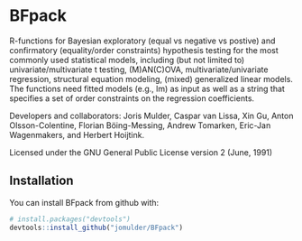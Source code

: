 # BFpack

R-functions for Bayesian exploratory (equal vs negative vs postive) and confirmatory (equality/order constraints) hypothesis testing for the most commonly used statistical models, including (but not limited to) univariate/multivariate t testing, (M)AN(C)OVA, multivariate/univariate regression, structural equation modeling, (mixed) generalized linear models. The functions need fitted models (e.g., lm) as input as well as a string that specifies a set of order constraints on the regression coefficients.

Developers and collaborators: Joris Mulder, Caspar van Lissa, Xin Gu, Anton Olsson-Colentine, Florian Böing-Messing, Andrew Tomarken, Eric-Jan Wagenmakers, and Herbert Hoijtink.

Licensed under the GNU General Public License version 2 (June, 1991)


Installation
------------

You can install BFpack from github with:

``` r
# install.packages("devtools")
devtools::install_github("jomulder/BFpack")
